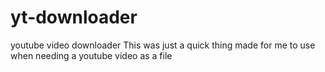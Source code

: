 # yt-downloader
youtube video downloader
This was just a quick thing made for me to use when needing a youtube video as a file
